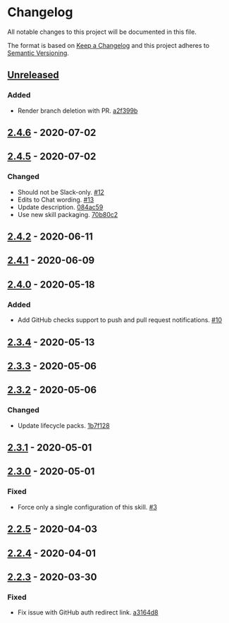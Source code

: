 # Changelog

All notable changes to this project will be documented in this file.

The format is based on [Keep a Changelog](http://keepachangelog.com/)
and this project adheres to [Semantic Versioning](http://semver.org/).

## [Unreleased](https://github.com/atomist-skills/github-notifications-skill/compare/2.4.6...HEAD)

### Added

-   Render branch deletion with PR. [a2f399b](https://github.com/atomist-skills/github-notifications-skill/commit/a2f399b5b8cd146d93c8a1a849ae97d61cb0bed4)

## [2.4.6](https://github.com/atomist-skills/github-notifications-skill/compare/2.4.5...2.4.6) - 2020-07-02

## [2.4.5](https://github.com/atomist-skills/github-notifications-skill/compare/2.4.2...2.4.5) - 2020-07-02

### Changed

-   Should not be Slack-only. [#12](https://github.com/atomist-skills/github-notifications-skill/issues/12)
-   Edits to Chat wording. [#13](https://github.com/atomist-skills/github-notifications-skill/issues/13)
-   Update description. [084ac59](https://github.com/atomist-skills/github-notifications-skill/commit/084ac59313505f433a36aa9207854d8c4a57dd40)
-   Use new skill packaging. [70b80c2](https://github.com/atomist-skills/github-notifications-skill/commit/70b80c2110be69d89959fc171688bd59c9b23206)

## [2.4.2](https://github.com/atomist-skills/github-notifications-skill/compare/2.4.1...2.4.2) - 2020-06-11

## [2.4.1](https://github.com/atomist-skills/github-notifications-skill/compare/2.4.0...2.4.1) - 2020-06-09

## [2.4.0](https://github.com/atomist-skills/github-notifications-skill/compare/2.3.4...2.4.0) - 2020-05-18

### Added

-   Add GitHub checks support to push and pull request notifications. [#10](https://github.com/atomist-skills/github-notifications-skill/issues/10)

## [2.3.4](https://github.com/atomist-skills/github-notifications-skill/compare/2.3.3...2.3.4) - 2020-05-13

## [2.3.3](https://github.com/atomist-skills/github-notifications-skill/compare/2.3.2...2.3.3) - 2020-05-06

## [2.3.2](https://github.com/atomist-skills/github-notifications-skill/compare/2.3.1...2.3.2) - 2020-05-06

### Changed

-   Update lifecycle packs. [1b7f128](https://github.com/atomist-skills/github-notifications-skill/commit/1b7f1286e6dce56d4e036a650e9a73d15a774a30)

## [2.3.1](https://github.com/atomist-skills/github-notifications-skill/compare/2.3.0...2.3.1) - 2020-05-01

## [2.3.0](https://github.com/atomist-skills/github-notifications-skill/compare/2.2.5...2.3.0) - 2020-05-01

### Fixed

-   Force only a single configuration of this skill. [#3](https://github.com/atomist-skills/github-notifications-skill/issues/3)

## [2.2.5](https://github.com/atomist-skills/github-notifications-skill/compare/2.2.4...2.2.5) - 2020-04-03

## [2.2.4](https://github.com/atomist-skills/github-notifications-skill/compare/2.2.3...2.2.4) - 2020-04-01

## [2.2.3](https://github.com/atomist-skills/github-notifications-skill/tree/2.2.3) - 2020-03-30

### Fixed

-   Fix issue with GitHub auth redirect link. [a3164d8](https://github.com/atomist-skills/github-notifications-skill/commit/a3164d886b99da08a5f4836d8a775040b4c1a370)

